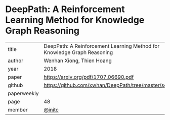 # DeepPath: A Reinforcement Learning Method for Knowledge Graph Reasoning

|  |  |
| :--- | :--- |
| title | DeepPath: A Reinforcement Learning Method for Knowledge Graph Reasoning |
| author | Wenhan Xiong, Thien Hoang |
| year | 2018 |
| paper |   https://arxiv.org/pdf/1707.06690.pdf |
| github | https://github.com/xwhan/DeepPath/tree/master/scripts |
| paperweekly |  |
| page | 48 |
| member | [@initc](https://github.com/initc) |